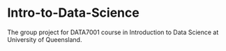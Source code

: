 # Intro-to-Data-Science
The group project for DATA7001 course in Introduction to Data Science at University of Queensland.
